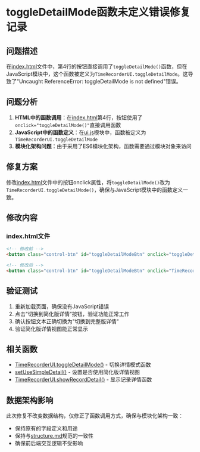 # toggleDetailMode函数未定义错误修复记录

## 问题描述
在[index.html](file:///Users/amy/Documents/codes/time_recoder/templates/index.html)文件中，第4行的按钮直接调用了`toggleDetailMode()`函数，但在JavaScript模块中，这个函数被定义为`TimeRecorderUI.toggleDetailMode`。这导致了"Uncaught ReferenceError: toggleDetailMode is not defined"错误。

## 问题分析
1. **HTML中的函数调用**：在[index.html](file:///Users/amy/Documents/codes/time_recoder/templates/index.html)第4行，按钮使用了`onclick="toggleDetailMode()"`直接调用函数
2. **JavaScript中的函数定义**：在[ui.js](file:///Users/amy/Documents/codes/time_recoder/static/js/modules/ui.js)模块中，函数被定义为`TimeRecorderUI.toggleDetailMode`
3. **模块化架构问题**：由于采用了ES6模块化架构，函数需要通过模块对象来访问

## 修复方案
修改[index.html](file:///Users/amy/Documents/codes/time_recoder/templates/index.html)文件中的按钮onclick属性，将`toggleDetailMode()`改为`TimeRecorderUI.toggleDetailMode()`，确保与JavaScript模块中的函数定义一致。

## 修改内容

### index.html文件
```html
<!-- 修改前 -->
<button class="control-btn" id="toggleDetailModeBtn" onclick="toggleDetailMode()">切换到简化版详情</button>

<!-- 修改后 -->
<button class="control-btn" id="toggleDetailModeBtn" onclick="TimeRecorderUI.toggleDetailMode()">切换到简化版详情</button>
```

## 验证测试
1. 重新加载页面，确保没有JavaScript错误
2. 点击"切换到简化版详情"按钮，验证功能正常工作
3. 确认按钮文本正确切换为"切换到完整版详情"
4. 验证简化版详情视图能正常显示

## 相关函数
- [TimeRecorderUI.toggleDetailMode()](file:///Users/amy/Documents/codes/time_recoder/static/js/modules/ui.js#L670-L680) - 切换详情模式函数
- [setUseSimpleDetail()](file:///Users/amy/Documents/codes/time_recoder/static/js/modules/config.js#L108-L112) - 设置是否使用简化版详情视图
- [TimeRecorderUI.showRecordDetail()](file:///Users/amy/Documents/codes/time_recoder/static/js/modules/ui.js#L245-L288) - 显示记录详情函数

## 数据架构影响
此次修复不改变数据结构，仅修正了函数调用方式，确保与模块化架构一致：
- 保持原有的字段定义和用途
- 保持与[structure.md](file:///Users/amy/Documents/codes/time_recoder/structure.md)规范的一致性
- 确保前后端交互逻辑不受影响